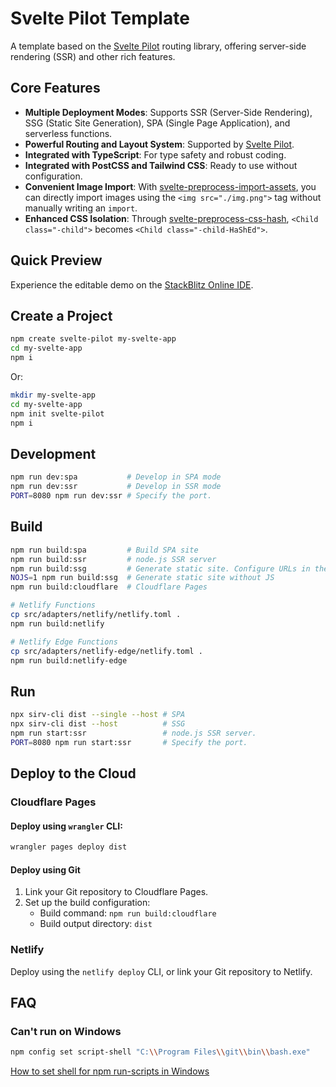 # Svelte Pilot Template

A template based on the [Svelte Pilot](https://github.com/svelte-pilot/svelte-pilot) routing library, offering server-side rendering (SSR) and other rich features.

## Core Features

- **Multiple Deployment Modes**: Supports SSR (Server-Side Rendering), SSG (Static Site Generation), SPA (Single Page Application), and serverless functions.
- **Powerful Routing and Layout System**: Supported by [Svelte Pilot](https://github.com/svelte-pilot/svelte-pilot).
- **Integrated with TypeScript**: For type safety and robust coding.
- **Integrated with PostCSS and Tailwind CSS**: Ready to use without configuration.
- **Convenient Image Import**: With [svelte-preprocess-import-assets](https://github.com/bluwy/svelte-preprocess-import-assets), you can directly import images using the `<img src="./img.png">` tag without manually writing an `import`.
- **Enhanced CSS Isolation**: Through [svelte-preprocess-css-hash](https://github.com/jiangfengming/svelte-preprocess-css-hash), `<Child class="-child">` becomes `<Child class="-child-HaShEd">`.

## Quick Preview

Experience the editable demo on the [StackBlitz Online IDE](https://stackblitz.com/~/github.com/svelte-pilot/svelte-pilot-template?startScript=dev:ssr).

## Create a Project

```sh
npm create svelte-pilot my-svelte-app
cd my-svelte-app
npm i
```

Or:

```sh
mkdir my-svelte-app
cd my-svelte-app
npm init svelte-pilot
npm i
```

## Development

```sh
npm run dev:spa           # Develop in SPA mode
npm run dev:ssr           # Develop in SSR mode
PORT=8080 npm run dev:ssr # Specify the port.
```

## Build

```sh
npm run build:spa         # Build SPA site
npm run build:ssr         # node.js SSR server
npm run build:ssg         # Generate static site. Configure URLs in the `ssg` field of `package.json`.
NOJS=1 npm run build:ssg  # Generate static site without JS
npm run build:cloudflare  # Cloudflare Pages

# Netlify Functions
cp src/adapters/netlify/netlify.toml .
npm run build:netlify

# Netlify Edge Functions
cp src/adapters/netlify-edge/netlify.toml .
npm run build:netlify-edge
```

## Run

```sh
npx sirv-cli dist --single --host # SPA
npx sirv-cli dist --host          # SSG
npm run start:ssr                 # node.js SSR server.
PORT=8080 npm run start:ssr       # Specify the port.
```

## Deploy to the Cloud

### Cloudflare Pages

#### Deploy using `wrangler` CLI:

```sh
wrangler pages deploy dist
```

#### Deploy using Git

1. Link your Git repository to Cloudflare Pages.
2. Set up the build configuration:
   - Build command: `npm run build:cloudflare`
   - Build output directory: `dist`

### Netlify

Deploy using the `netlify deploy` CLI, or link your Git repository to Netlify.

## FAQ

### Can't run on Windows

```sh
npm config set script-shell "C:\\Program Files\\git\\bin\\bash.exe"
```

[How to set shell for npm run-scripts in Windows](https://stackoverflow.com/questions/23243353/how-to-set-shell-for-npm-run-scripts-in-windows)
